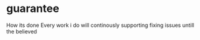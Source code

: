 # guarantee
How its done
Every work i do will continously supporting 
fixing issues untill the believed
